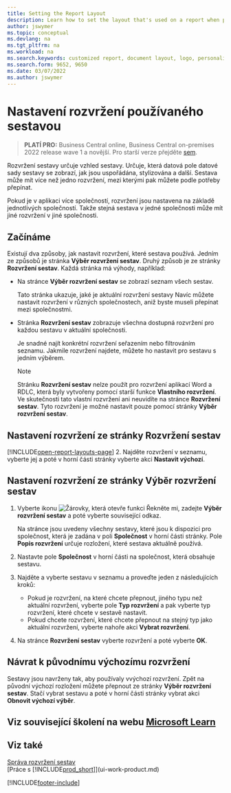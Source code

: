 ```yaml
---
title: Setting the Report Layout
description: Learn how to set the layout that's used on a report when previewing and printing.
author: jswymer
ms.topic: conceptual
ms.devlang: na
ms.tgt_pltfrm: na
ms.workload: na
ms.search.keywords: customized report, document layout, logo, personalize
ms.search.form: 9652, 9650
ms.date: 03/07/2022
ms.author: jswymer
---
```

# Nastavení rozvržení používaného sestavou

> **PLATÍ PRO:** Business Central online, Business Central on-premises 2022 release wave 1 a novější. Pro starší verze přejděte [sem](ui-how-change-layout-currently-used-report.md).

Rozvržení sestavy určuje vzhled sestavy. Určuje, která datová pole datové sady sestavy se zobrazí, jak jsou uspořádána, stylizována a další. Sestava může mít více než jedno rozvržení, mezi kterými pak můžete podle potřeby přepínat.

Pokud je v aplikaci více společností, rozvržení jsou nastavena na základě jednotlivých společností. Takže stejná sestava v jedné společnosti může mít jiné rozvržení v jiné společnosti.

## Začínáme

Existují dva způsoby, jak nastavit rozvržení, které sestava používá. Jedním ze způsobů je stránka **Výběr rozvržení sestav**. Druhý způsob je ze stránky **Rozvržení sestav**. Každá stránka má výhody, například:

- Na stránce **Výběr rozvržení sestav** se zobrazí seznam všech sestav.

   Tato stránka ukazuje, jaké je aktuální rozvržení sestavy Navíc můžete nastavit rozvržení v různých společnostech, aniž byste museli přepínat mezi společnostmi.

- Stránka **Rozvržení sestav** zobrazuje všechna dostupná rozvržení pro každou sestavu v aktuální společnosti.

   Je snadné najít konkrétní rozvržení seřazením nebo filtrováním seznamu. Jakmile rozvržení najdete, můžete ho nastavit pro sestavu s jedním výběrem.

   > [!NOTE]
   > Stránku **Rozvržení sestav** nelze použít pro rozvržení aplikací Word a RDLC, která byly vytvořeny pomocí starší funkce **Vlastního rozvržení**. Ve skutečnosti tato vlastní rozvržení ani neuvidíte na stránce **Rozvržení sestav**. Tyto rozvržení je možné nastavit pouze pomocí stránky **Výběr rozvržení sestav**.

## Nastavení rozvržení ze stránky Rozvržení sestav

[!INCLUDE[open-report-layouts-page](includes/open-report-layouts-page.md)]
2. Najděte rozvržení v seznamu, vyberte jej a poté v horní části stránky vyberte akci **Nastavit výchozí**.

## Nastavení rozvržení ze stránky Výběr rozvržení sestav

1. Vyberte ikonu ![Žárovky, která otevře funkci Řekněte mi](media/ui-search/search_small.png "Řekněte mi, co chcete dělat"), zadejte **Výběr rozvržení sestav** a poté vyberte související odkaz.

   Na stránce jsou uvedeny všechny sestavy, které jsou k dispozici pro společnost, která je zadána v poli **Společnost** v horní části stránky. Pole **Popis rozvržení** určuje rozložení, které sestava aktuálně používá.
2. Nastavte pole **Společnost** v horní části na společnost, která obsahuje sestavu.
3. Najděte a vyberte sestavu v seznamu a proveďte jeden z následujících kroků:

   - Pokud je rozvržení, na které chcete přepnout, jiného typu než aktuální rozvržení, vyberte pole **Typ rozvržení** a pak vyberte typ rozvržení, které chcete v sestavě nastavit.
   - Pokud chcete rozvržení, které chcete přepnout na stejný typ jako aktuální rozvržení, vyberte nahoře akci **Vybrat rozvržení**.

4. Na stránce **Rozvržení sestav** vyberte rozvržení a poté vyberte **OK**.

## Návrat k původnímu výchozímu rozvržení

Sestavy jsou navrženy tak, aby používaly vvýchozí rozvržení. Zpět na původní výchozí rozložení můžete přepnout ze stránky **Výběr rozvržení sestav**. Stačí vybrat sestavu a poté v horní části stránky vybrat akci **Obnovit výchozí výběr**.

## Viz související školení na webu [Microsoft Learn](/learn/modules/change-documents-dynamics-365-business-central/index)

## Viz také

[Správa rozvržení sestav](ui-manage-report-layouts.md)  
[Práce s [!INCLUDE[prod_short](includes/prod_short.md)]](ui-work-product.md)

[!INCLUDE[footer-include](includes/footer-banner.md)]